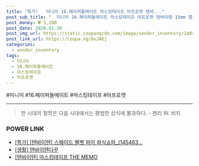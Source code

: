```yaml
--- 
title: "특가!   미니미 16.페이퍼돌메이트 마스킹테이프 아프로캣 텐바..." 
post_sub_title: "  미니미 16.페이퍼돌메이트 마스킹테이프 아프로캣 텐바이텐 15mm 앨리스" 
post_money: ₩ 5,200 
post_date: 2020.01.30 
post_img_url: https://static.coupangcdn.com/image/vendor_inventory/2a0c/ea8ce20f9a7fde5be71196017d73d6bcc4d362391be5e62ee90a9d031e68.jpg 
post_link_url: https://coupa.ng/bnJAEj 
categories: 
  - vendor_inventory 
tags: 
  - 미니미 
  - 16.페이퍼돌메이트 
  - 마스킹테이프 
  - 아프로캣 
--- 
```

  #미니미 #16.페이퍼돌메이트 #마스킹테이프 #아프로캣 
<hr> 

> 한 시대의 철학은 다음 시대에서는 평범한 상식에 불과하다. - 헨리 W. 비치 


### POWER LINK

* <a href="https://blog.naver.com/an0733/221785777428" target="_blank">[특가] [텐바이텐] 스웨이드 벨벳 파이 좌식쇼파_(145463...</a>
* <a href="https://blog.naver.com/fasyy4321/221759057637" target="_blank"> [생활] 텐바이텐다꾸  </a>
* <a href="https://blog.naver.com/sakai111/221785078165" target="_blank">[텐바이텐] 마스킹테이프 THE MEMO</a>

